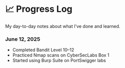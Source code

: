 # 📈 Progress Log

My day-to-day notes about what I've done and learned.

### June 12, 2025
- Completed Bandit Level 10–12
- Practiced Nmap scans on CyberSecLabs Box 1
- Started using Burp Suite on PortSwigger labs
